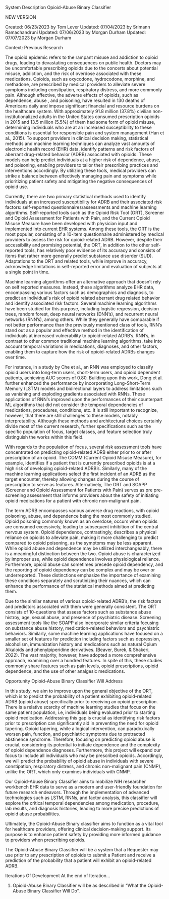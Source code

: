 System Description
Opioid-Abuse Binary Classifier

NEW VERSION

Created: 06/23/2023 by Tom Lever
Updated: 07/04/2023 by Srimann Ramachandruni
Updated: 07/06/2023 by Morgan Durham
Updated: 07/07/2023 by Morgan Durham 

Context: Previous Research

The opioid epidemic refers to the rampant misuse and addiction to opioid drugs, leading to devastating consequences on public health. Doctors may be uncomfortable prescribing opioids due to the concerts about potential misuse, addiction, and the risk of overdose associated with these medications. Opioids, such as oxycodone, hydrocodone, morphine, and methadone, are prescribed by medical providers to alleviate severe symptoms including constipation, respiratory distress, and more commonly pain. Although effective, the adverse effects of opioids, such as dependence, abuse , and poisoning, have resulted in 130 deaths of Americans daily and impose significant financial and resource burdens on the healthcare system. With approximately 91.8 million (37.8%) civilian non-institutionalized adults in the United States consumed prescription opioids in 2015 and 13.5 million (5.5%) of them had some form of opioid misuse, determining individuals who are at an increased susceptibility to these conditions is essential for responsible pain and system management (Han et al., 2015). To support providers in clinical decision making, statistical methods and machine learning techniques can analyze vast amounts of electronic health record (EHR) data, identify patterns and risk factors of aberrant drug-related behavior (ADRB) associated with opioids. These models can help predict individuals at a higher risk of dependence, abuse, and poisoning, enabling providers to tailor their prescribing practices and interventions accordingly. By utilizing these tools, medical providers can strike a balance between effectively managing pain and symptoms while prioritizing patient safety and mitigating the negative consequences of opioid use.

Currently, there are two primary statistical methods used to identify individuals at an increased susceptibility for ADRB and their associated risk factors: self-reported questionnaires/assessments and machine learning algorithms. Self-reported tools such as the Opioid Risk Tool (ORT), Screener and Opioid Assessment for Patients with Pain, and the Current Opioid Misuse Measure have been developed with physician input and implemented into current EHR systems. Among these tools, the ORT is the most popular, consisting of a 10-item questionnaire administered by medical providers to assess the risk for opioid-related ADRB. However, despite their accessibility and promising potential, the ORT, in addition to the other self-reported tools, has relatively poor evidence of its accuracy and consists of items that rather more generally predict substance use disorder (SUD). Adaptations to the ORT and related tools, while improve in accuracy, acknowledge limitations in self-reported error and evaluation of subjects at a single point in time.

Machine learning algorithms offer an alternative approach that doesn’t rely on self reported measures. Instead, these algorithms analyze EHR data, encompassing various factors such as demographics and diagnosis, to predict an individual's risk of opioid related aberrant drug related behavior and identify associated risk factors. Several machine learning algorithms have been studied for this purpose, including logistic regression, decision trees, random forest, deep neural networks (DNN’s), and recurrent neural networks (RNN’s), among others. While they generally have comparable if not better performance than the previously mentioned class of tools, RNN’s stand out as a popular and effective method in the identification of individuals at increased vulnerability to opioid-related ADRB’s. RNN’s, in contrast to other common traditional machine learning algorithms, take into account temporal variations in medications, diagnoses, and other factors, enabling them to capture how the risk of opioid-related ADRBs changes over time.

For instance, in a study by Che et al., an RNN was employed to classify opioid users into long-term users, short-term users, and opioid dependent patients, achieving AUC scores of 0.80. Building upon this work, Dong et al. further enhanced the performance by incorporating Long-Short-Term Memory (LSTM) models and bidirectional layers to address limitations such as vanishing and exploding gradients associated with RNNs. These applications of RNN’s improved upon the performances of their counterpart ML algorithms that did not consider the temporal dependencies of medications, procedures, conditions, etc. It is still important to recognize, however, that there are still challenges to these models, notably interpretability. Although these methods and architectural choices certainly divide most of the current research, further specifications such as the specific population of focus, target classes, and feature selection truly distinguish the works within this field. 

With regards to the population of focus, several risk assessment tools have concentrated on predicting opioid-related ADRB either prior to or after prescription of an opioid. The COMM (Current Opioid Misuse Measure), for example, identifies if a patient that is currently prescribed opioids is at a high risk of developing opioid-related ADRB’s. Similarly, many of the machine learning applications select the first incident of an ADRB as the target encounter, thereby allowing changes during the course of prescription to serve as features. Alternatively, The ORT and SOAPP (Screener and Opioid Assessment for Patients with Pain) serves as pre pre-screening assessment that informs providers about the safety of initiating opioid medications for a patient with chronic non-malignant pain. 

The term ADRB encompasses various adverse drug reactions, with opioid poisoning, abuse, and dependence being the most commonly studied. Opioid poisoning commonly known as an overdose, occurs when opioids are consumed excessively, leading to subsequent inhibition of the central nervous system. Opioid dependence, contrastingly, describes a physical reliance on opioids to alleviate pain, making it more challenging to predict compared to opioid poisoning, as the symptoms may be less apparent. While opioid abuse and dependence may be utilized interchangeably, there is a meaningful distinction between the two. Opioid abuse is characterized by improper use, while opioid dependence involves physiological reliance. Furthermore, opioid abuse can sometimes precede opioid dependency, and the reporting of opioid dependency can be complex and may be over or underreported. These distinctions emphasize the importance of examining these conditions separately and scrutinizing their nuances, which can enhance the performance of the statistical methods aimed at predicting them.

Due to the similar natures of various opioid-related ADRB’s, the risk factors and predictors associated with them were generally consistent. The ORT consists of 10-questions that assess factors such as substance abuse histroy, age, sexual abuse, and presence of psychiatric disease. Screening assessment tools like the SOAPP also incorporate similar criteria focusing on substance abuse history, medication-related behaviors and psychiatric behaviors. Similarly, some machine learning applications have focused on a smaller set of features for prediction including factors such as depression, alcoholism, immunization history and medications such as natural Opium Alkaloids and phenylpiperidine derivatives. (Beaver, Burek, & Shakeri, 2022). The vast majority, however, have adopted a more comprehensive approach, examining over a hundred features. In spite of this, these studies commonly share features such as pain levels, opioid prescriptions, opioid dependence, and the use of other analgesic medications.







Opportunity Opioid-Abuse Binary Classifier Will Address

In this study, we aim to improve upon the general objective of the ORT, which is to predict the probability of a patient exhibiting opioid-related ADRB (opioid abuse) specifically prior to receiving an opioid prescription. There is a relative scarcity of machine learning studies that focus on the same patient population, i.e, individuals being evaluated prior to starting opioid medication. Addressing this gap is crucial as identifying risk factors prior to prescription can significantly aid in preventing the need for opioid tapering. Opioid tapering, while a logical intervention, can paradoxically worsen pain, function, and psychiatric symptoms due to protracted abstinence syndrome. Therefore, focusing on predicting opioid abuse is crucial, considering its potential to initiate dependence and the complexity of opioid dependence diagnoses. Furthermore, this project will expand our focus to include all individuals who may be prescribed opioids. Accordingly, we will predict the probability of opioid abuse in individuals with severe constipation, respiratory distress, and chronic non-malignant pain (CNMP), unlike the ORT, which only examines individuals with CNMP.

Our Opioid-Abuse Binary Classifier aims to mobilize NIH researcher workbench EHR data to serve as a modern and user-friendly foundation for future research endeavors. Through the implementation of advanced technologies such as LSTM, RNNs, and factor analysis, this classifier will explore the critical temporal dependencies among medication, procedure, lab results, and diagnosis histories, leading to more precise predictions of opioid abuse probabilities. 

Ultimately, the Opioid-Abuse Binary classifier aims to function as a vital tool for healthcare providers, offering clinical decision-making support. Its purpose is to enhance patient safety by providing more informed guidance to providers when prescribing opioids. 

The Opioid-Abuse Binary Classifier will be a system that a Requester may use prior to any prescription of opioids to submit a Patient and receive a prediction of the probability that a patient will exhibit an opioid-related ADRB.


Iterations Of Development
At the end of Iteration…
  1. Opioid-Abuse Binary Classifier will be as described in “What the Opioid-Abuse Binary Classifier Will Do”.


